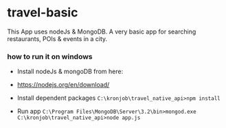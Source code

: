 # travel-basic
This App uses nodeJs &amp; MongoDB. A very basic app for searching restaurants, POIs &amp; events in a city.

### how to run it on windows
* Install nodeJs & mongoDB from here:
* https://nodejs.org/en/download/

* Install dependent packages
```C:\kronjob\travel_native_api>npm install```

* Run app
```C:\Program Files\MongoDB\Server\3.2\bin>mongod.exe```
```C:\kronjob\travel_native_api>node app.js```

